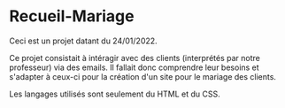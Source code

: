 # Recueil-Mariage

Ceci est un projet datant du 24/01/2022.

Ce projet consistait à intéragir avec des clients (interprétés par notre professeur) via des emails. Il fallait donc comprendre leur besoins et s'adapter à ceux-ci pour la création d'un site pour le mariage des clients.

Les langages utilisés sont seulement du HTML et du CSS.
